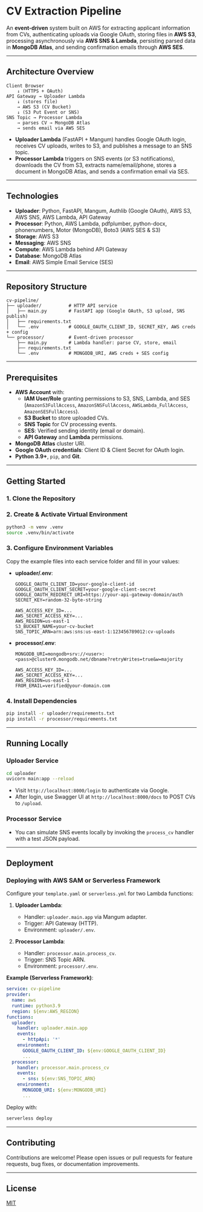 # CV Extraction Pipeline

An **event-driven** system built on AWS for extracting applicant information from CVs, authenticating uploads via Google OAuth, storing files in **AWS S3**, processing asynchronously via **AWS SNS & Lambda**, persisting parsed data in **MongoDB Atlas**, and sending confirmation emails through **AWS SES**.

---

## Architecture Overview

```text
Client Browser
    ↓ (HTTPS + OAuth)
API Gateway → Uploader Lambda
    ↓ (stores file)
    → AWS S3 (CV Bucket)
    ↓ (S3 Put Event or SNS)
SNS Topic → Processor Lambda
    → parses CV → MongoDB Atlas
    → sends email via AWS SES
```

- **Uploader Lambda** (FastAPI + Mangum) handles Google OAuth login, receives CV uploads, writes to S3, and publishes a message to an SNS topic.
- **Processor Lambda** triggers on SNS events (or S3 notifications), downloads the CV from S3, extracts name/email/phone, stores a document in MongoDB Atlas, and sends a confirmation email via SES.

---

## Technologies

- **Uploader**: Python, FastAPI, Mangum, Authlib (Google OAuth), AWS S3, AWS SNS, AWS Lambda, API Gateway
- **Processor**: Python, AWS Lambda, pdfplumber, python-docx, phonenumbers, Motor (MongoDB), Boto3 (AWS SES & S3)
- **Storage**: AWS S3
- **Messaging**: AWS SNS
- **Compute**: AWS Lambda behind API Gateway
- **Database**: MongoDB Atlas
- **Email**: AWS Simple Email Service (SES)

---

## Repository Structure

```text
cv-pipeline/
├── uploader/          # HTTP API service
│   ├── main.py        # FastAPI app (Google OAuth, S3 upload, SNS publish)
│   ├── requirements.txt
│   └── .env           # GOOGLE_OAUTH_CLIENT_ID, SECRET_KEY, AWS creds + config
└── processor/         # Event-driven processor
    ├── main.py        # Lambda handler: parse CV, store, email
    ├── requirements.txt
    └── .env           # MONGODB_URI, AWS creds + SES config
```

---

## Prerequisites

- **AWS Account** with:
  - **IAM User/Role** granting permissions to S3, SNS, Lambda, and SES (`AmazonS3FullAccess`, `AmazonSNSFullAccess`, `AWSLambda_FullAccess`, `AmazonSESFullAccess`).
  - **S3 Bucket** to store uploaded CVs.
  - **SNS Topic** for CV processing events.
  - **SES**: Verified sending identity (email or domain).
  - **API Gateway** and **Lambda** permissions.
- **MongoDB Atlas** cluster URI.
- **Google OAuth credentials**: Client ID & Client Secret for OAuth login.
- **Python 3.9+**, `pip`, and **Git**.

---

## Getting Started

### 1. Clone the Repository

### 2. Create & Activate Virtual Environment

```bash
python3 -m venv .venv
source .venv/bin/activate
```

### 3. Configure Environment Variables

Copy the example files into each service folder and fill in your values:

- **uploader/.env**:

  ```dotenv
  GOOGLE_OAUTH_CLIENT_ID=your-google-client-id
  GOOGLE_OAUTH_CLIENT_SECRET=your-google-client-secret
  GOOGLE_OAUTH_REDIRECT_URI=https://your-api-gateway-domain/auth
  SECRET_KEY=random-32-byte-string

  AWS_ACCESS_KEY_ID=...
  AWS_SECRET_ACCESS_KEY=...
  AWS_REGION=us-east-1
  S3_BUCKET_NAME=your-cv-bucket
  SNS_TOPIC_ARN=arn:aws:sns:us-east-1:123456789012:cv-uploads
  ```

- **processor/.env**:

  ```dotenv
  MONGODB_URI=mongodb+srv://<user>:<pass>@cluster0.mongodb.net/dbname?retryWrites=true&w=majority

  AWS_ACCESS_KEY_ID=...
  AWS_SECRET_ACCESS_KEY=...
  AWS_REGION=us-east-1
  FROM_EMAIL=verified@your-domain.com
  ```

### 4. Install Dependencies

```bash
pip install -r uploader/requirements.txt
pip install -r processor/requirements.txt
```

---

## Running Locally

### Uploader Service

```bash
cd uploader
uvicorn main:app --reload
```

- Visit `http://localhost:8000/login` to authenticate via Google.
- After login, use Swagger UI at `http://localhost:8000/docs` to POST CVs to `/upload`.

### Processor Service

- You can simulate SNS events locally by invoking the `process_cv` handler with a test JSON payload.

---

## Deployment

### Deploying with AWS SAM or Serverless Framework

Configure your `template.yaml` or `serverless.yml` for two Lambda functions:

1. **Uploader Lambda**:

   - Handler: `uploader.main.app` via Mangum adapter.
   - Trigger: API Gateway (HTTP).
   - Environment: `uploader/.env`.

2. **Processor Lambda**:

   - Handler: `processor.main.process_cv`.
   - Trigger: SNS Topic ARN.
   - Environment: `processor/.env`.

**Example (Serverless Framework)**:

```yaml
service: cv-pipeline
provider:
  name: aws
  runtime: python3.9
  region: ${env:AWS_REGION}
functions:
  uploader:
    handler: uploader.main.app
    events:
      - httpApi: '*'
    environment:
      GOOGLE_OAUTH_CLIENT_ID: ${env:GOOGLE_OAUTH_CLIENT_ID}
      ...
  processor:
    handler: processor.main.process_cv
    events:
      - sns: ${env:SNS_TOPIC_ARN}
    environment:
      MONGODB_URI: ${env:MONGODB_URI}
      ...
```

Deploy with:

```bash
serverless deploy
```

---

## Contributing

Contributions are welcome! Please open issues or pull requests for feature requests, bug fixes, or documentation improvements.

---

## License

[MIT](LICENSE)
